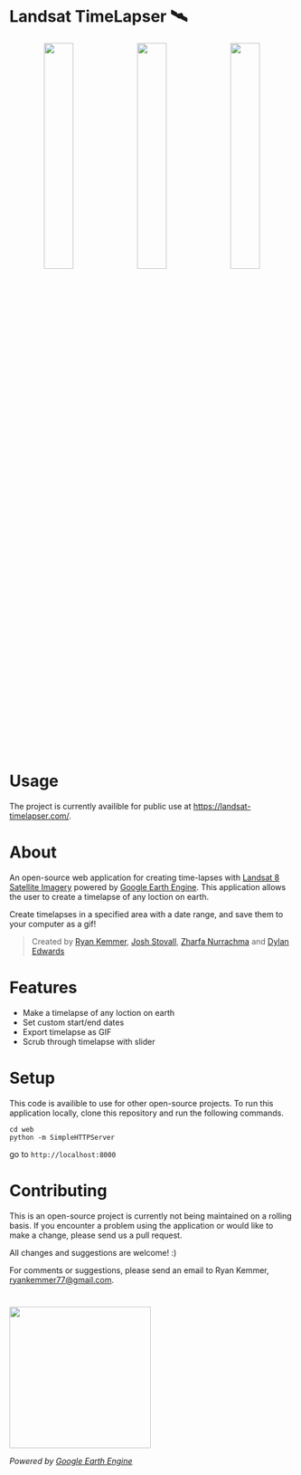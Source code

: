 # Landsat TimeLapser 🛰️


<p align="center">
  <img src="https://user-images.githubusercontent.com/40344766/147378176-75c1f62b-d545-4069-82bf-f2d3e96c7910.gif" width="32%">
  <img src="https://user-images.githubusercontent.com/40344766/147378186-5fe2d5a2-98f5-4898-b2b0-fe70a8b822ad.gif" width="32%">
  <img src="https://user-images.githubusercontent.com/40344766/147378199-335d8324-93da-4636-827f-8816aa546984.gif" width="32%">
</p>

# Usage

The project is currently availible for public use at https://landsat-timelapser.com/.


# About

An open-source web application for creating time-lapses with [Landsat 8 Satellite Imagery](https://landsat.gsfc.nasa.gov/) powered by [Google Earth Engine](https://earthengine.google.com/).  This application allows the user to create a timelapse of any loction on earth. 

Create timelapses in a specified area with a date range, and save them to your computer as a gif! 
 
 > Created by [Ryan Kemmer](https://github.com/ryankemmer), [Josh Stovall](https://joshstovall.com), [Zharfa Nurrachma](https://www.linkedin.com/in/zharfa-nurrachma/) and [Dylan Edwards](https://github.com/dylane1999)


# Features
* Make a timelapse of any loction on earth
* Set custom start/end dates 
* Export timelapse as GIF
* Scrub through timelapse with slider




# Setup

This code is availible to use for other open-source projects. To run this application locally, clone this repository and run the following commands. 

```
cd web
python -m SimpleHTTPServer
```

go to `http://localhost:8000`



# Contributing

This is an open-source project is currently not being maintained on a rolling basis. If you encounter a problem using the application or would like to make a change, please send us a pull request.

All changes and suggestions are welcome! :) 

For comments or suggestions, please send an email to Ryan Kemmer, ryankemmer77@gmail.com.


#


<img src="https://user-images.githubusercontent.com/40344766/147377511-1e976106-df07-4aeb-81d2-5f3d6fb08d29.jpg" width="250px">

*Powered by [Google Earth Engine](https://earthengine.google.com/)*

